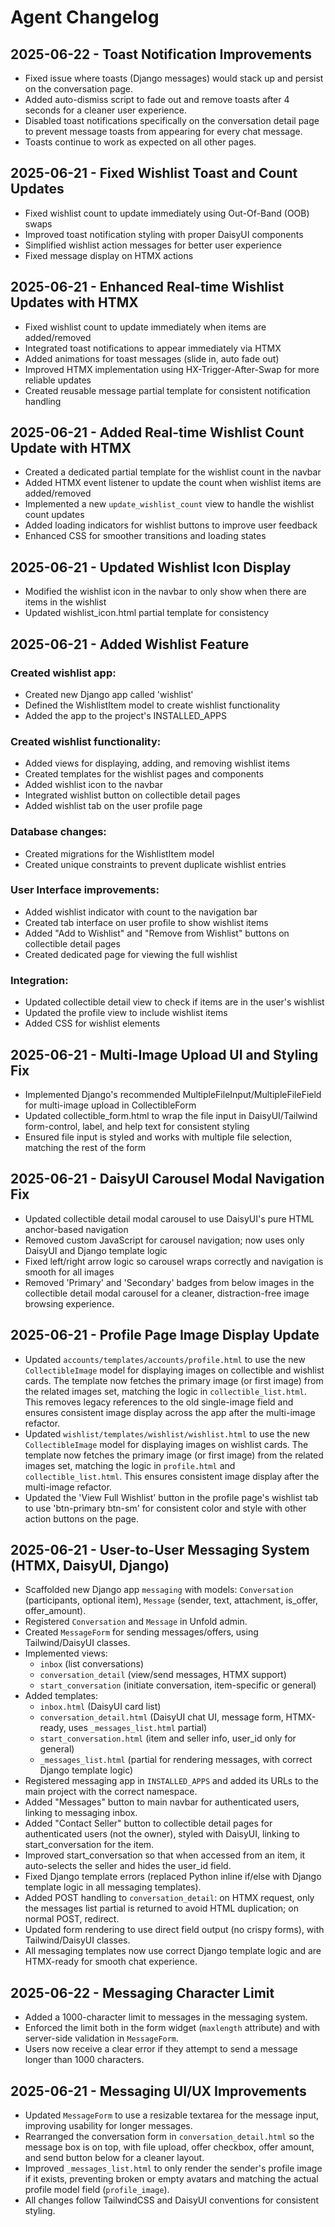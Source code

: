 # Agent Changelog

## 2025-06-22 - Toast Notification Improvements

- Fixed issue where toasts (Django messages) would stack up and persist on the conversation page.
- Added auto-dismiss script to fade out and remove toasts after 4 seconds for a cleaner user experience.
- Disabled toast notifications specifically on the conversation detail page to prevent message toasts from appearing for every chat message.
- Toasts continue to work as expected on all other pages.

## 2025-06-21 - Fixed Wishlist Toast and Count Updates
- Fixed wishlist count to update immediately using Out-Of-Band (OOB) swaps
- Improved toast notification styling with proper DaisyUI components
- Simplified wishlist action messages for better user experience
- Fixed message display on HTMX actions

## 2025-06-21 - Enhanced Real-time Wishlist Updates with HTMX
- Fixed wishlist count to update immediately when items are added/removed
- Integrated toast notifications to appear immediately via HTMX
- Added animations for toast messages (slide in, auto fade out)
- Improved HTMX implementation using HX-Trigger-After-Swap for more reliable updates
- Created reusable message partial template for consistent notification handling

## 2025-06-21 - Added Real-time Wishlist Count Update with HTMX
- Created a dedicated partial template for the wishlist count in the navbar
- Added HTMX event listener to update the count when wishlist items are added/removed
- Implemented a new `update_wishlist_count` view to handle the wishlist count updates
- Added loading indicators for wishlist buttons to improve user feedback
- Enhanced CSS for smoother transitions and loading states

## 2025-06-21 - Updated Wishlist Icon Display
- Modified the wishlist icon in the navbar to only show when there are items in the wishlist
- Updated wishlist_icon.html partial template for consistency

## 2025-06-21 - Added Wishlist Feature

### Created wishlist app:
- Created new Django app called 'wishlist'
- Defined the WishlistItem model to create wishlist functionality
- Added the app to the project's INSTALLED_APPS

### Created wishlist functionality:
- Added views for displaying, adding, and removing wishlist items
- Created templates for the wishlist pages and components
- Added wishlist icon to the navbar
- Integrated wishlist button on collectible detail pages
- Added wishlist tab on the user profile page

### Database changes:
- Created migrations for the WishlistItem model
- Created unique constraints to prevent duplicate wishlist entries

### User Interface improvements:
- Added wishlist indicator with count to the navigation bar
- Created tab interface on user profile to show wishlist items
- Added "Add to Wishlist" and "Remove from Wishlist" buttons on collectible detail pages
- Created dedicated page for viewing the full wishlist

### Integration:
- Updated collectible detail view to check if items are in the user's wishlist
- Updated the profile view to include wishlist items
- Added CSS for wishlist elements

## 2025-06-21 - Multi-Image Upload UI and Styling Fix
- Implemented Django's recommended MultipleFileInput/MultipleFileField for multi-image upload in CollectibleForm
- Updated collectible_form.html to wrap the file input in DaisyUI/Tailwind form-control, label, and help text for consistent styling
- Ensured file input is styled and works with multiple file selection, matching the rest of the form

## 2025-06-21 - DaisyUI Carousel Modal Navigation Fix
- Updated collectible detail modal carousel to use DaisyUI's pure HTML anchor-based navigation
- Removed custom JavaScript for carousel navigation; now uses only DaisyUI and Django template logic
- Fixed left/right arrow logic so carousel wraps correctly and navigation is smooth for all images
- Removed 'Primary' and 'Secondary' badges from below images in the collectible detail modal carousel for a cleaner, distraction-free image browsing experience.

## 2025-06-21 - Profile Page Image Display Update
- Updated `accounts/templates/accounts/profile.html` to use the new `CollectibleImage` model for displaying images on collectible and wishlist cards. The template now fetches the primary image (or first image) from the related images set, matching the logic in `collectible_list.html`. This removes legacy references to the old single-image field and ensures consistent image display across the app after the multi-image refactor.
- Updated `wishlist/templates/wishlist/wishlist.html` to use the new `CollectibleImage` model for displaying images on wishlist cards. The template now fetches the primary image (or first image) from the related images set, matching the logic in `profile.html` and `collectible_list.html`. This ensures consistent image display after the multi-image refactor.
- Updated the 'View Full Wishlist' button in the profile page's wishlist tab to use 'btn-primary btn-sm' for consistent color and style with other action buttons on the page.

## 2025-06-21 - User-to-User Messaging System (HTMX, DaisyUI, Django)

- Scaffolded new Django app `messaging` with models: `Conversation` (participants, optional item), `Message` (sender, text, attachment, is_offer, offer_amount).
- Registered `Conversation` and `Message` in Unfold admin.
- Created `MessageForm` for sending messages/offers, using Tailwind/DaisyUI classes.
- Implemented views:
  - `inbox` (list conversations)
  - `conversation_detail` (view/send messages, HTMX support)
  - `start_conversation` (initiate conversation, item-specific or general)
- Added templates:
  - `inbox.html` (DaisyUI card list)
  - `conversation_detail.html` (DaisyUI chat UI, message form, HTMX-ready, uses `_messages_list.html` partial)
  - `start_conversation.html` (item and seller info, user_id only for general)
  - `_messages_list.html` (partial for rendering messages, with correct Django template logic)
- Registered messaging app in `INSTALLED_APPS` and added its URLs to the main project with the correct namespace.
- Added "Messages" button to main navbar for authenticated users, linking to messaging inbox.
- Added "Contact Seller" button to collectible detail pages for authenticated users (not the owner), styled with DaisyUI, linking to start_conversation for the item.
- Improved start_conversation so that when accessed from an item, it auto-selects the seller and hides the user_id field.
- Fixed Django template errors (replaced Python inline if/else with Django template logic in all messaging templates).
- Added POST handling to `conversation_detail`: on HTMX request, only the messages list partial is returned to avoid HTML duplication; on normal POST, redirect.
- Updated form rendering to use direct field output (no crispy forms), with Tailwind/DaisyUI classes.
- All messaging templates now use correct Django template logic and are HTMX-ready for smooth chat experience.

## 2025-06-22 - Messaging Character Limit

- Added a 1000-character limit to messages in the messaging system.
- Enforced the limit both in the form widget (`maxlength` attribute) and with server-side validation in `MessageForm`.
- Users now receive a clear error if they attempt to send a message longer than 1000 characters.

## 2025-06-21 - Messaging UI/UX Improvements

- Updated `MessageForm` to use a resizable textarea for the message input, improving usability for longer messages.
- Rearranged the conversation form in `conversation_detail.html` so the message box is on top, with file upload, offer checkbox, offer amount, and send button below for a cleaner layout.
- Improved `_messages_list.html` to only render the sender's profile image if it exists, preventing broken or empty avatars and matching the actual profile model field (`profile_image`).
- All changes follow TailwindCSS and DaisyUI conventions for consistent styling.
